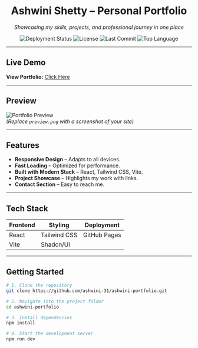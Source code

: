 <!-- Banner -->
<h1 align="center"> Ashwini Shetty – Personal Portfolio</h1>
<p align="center">
    <em>Showcasing my skills, projects, and professional journey in one place</em>
</p>

<!-- Badges -->
<p align="center">
    <img src="https://img.shields.io/github/deployments/ashwini-31/ashwini-portfolio/github-pages?label=deployment&logo=github&color=2ea44f" alt="Deployment Status">
    <img src="https://img.shields.io/github/license/ashwini-31/ashwini-portfolio" alt="License">
    <img src="https://img.shields.io/github/last-commit/ashwini-31/ashwini-portfolio" alt="Last Commit">
    <img src="https://img.shields.io/github/languages/top/ashwini-31/ashwini-portfolio" alt="Top Language">
</p>

---

##  Live Demo
 **View Portfolio:** [Click Here](https://ashwini-31.github.io/ashwini-portfolio)  

---

##  Preview
![Portfolio Preview](./preview.png)  
*(Replace `preview.png` with a screenshot of your site)*

---

##  Features
-  **Responsive Design** – Adapts to all devices.
-  **Fast Loading** – Optimized for performance.
-  **Built with Modern Stack** – React, Tailwind CSS, Vite.
-  **Project Showcase** – Highlights my work with links.
-  **Contact Section** – Easy to reach me.

---

##  Tech Stack
| Frontend | Styling | Deployment |
|----------|---------|------------|
| React    | Tailwind CSS | GitHub Pages |
| Vite     | Shadcn/UI    |            |

---

##  Getting Started

```bash
# 1. Clone the repository
git clone https://github.com/ashwini-31/ashwini-portfolio.git

# 2. Navigate into the project folder
cd ashwini-portfolio

# 3. Install dependencies
npm install

# 4. Start the development server
npm run dev

